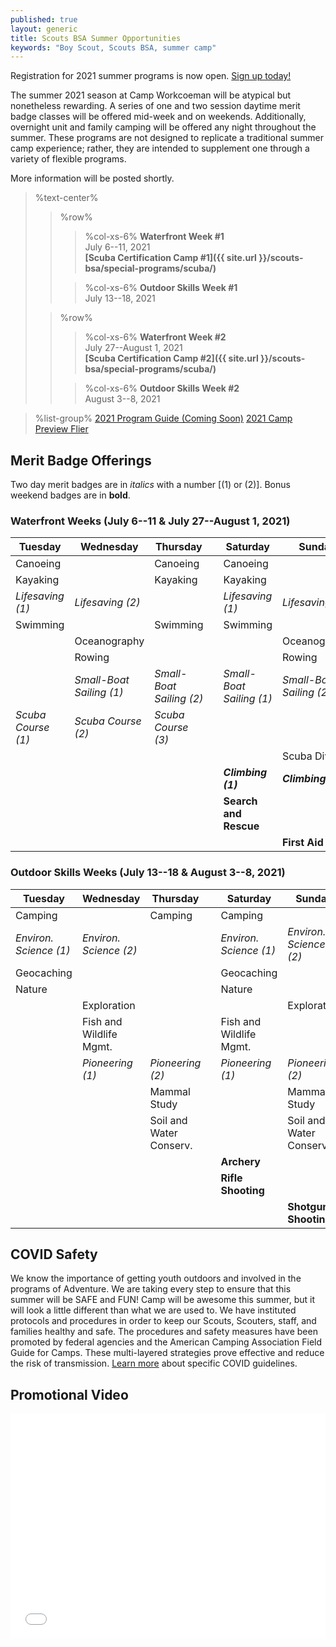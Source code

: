 ```yaml
---
published: true
layout: generic
title: Scouts BSA Summer Opportunities
keywords: "Boy Scout, Scouts BSA, summer camp"
---
```


<div class="alert alert-info">
Registration for 2021 summer programs is now open.
<a href="{{ site.url }}/scouts-bsa/register/">
Sign up today!</a>
</div>

The summer 2021 season at Camp Workcoeman will be atypical but nonetheless rewarding. A series of one and two session daytime merit badge classes will be offered mid-week and on weekends. Additionally, overnight unit and family camping will be offered any night throughout the summer. These programs are not designed to replicate a traditional summer camp experience; rather, they are intended to supplement one through a variety of flexible programs.

More information will be posted shortly.

> %text-center%
>> %row%
>>> %col-xs-6%
>>> **Waterfront Week #1**<br/>
>>> July 6--11, 2021<br/>
>>> **[Scuba Certification Camp #1]({{ site.url }}/scouts-bsa/special-programs/scuba/)**
>>
>>> %col-xs-6%
>>> **Outdoor Skills Week #1**<br/>
>>> July 13--18, 2021
>
>> %row%
>>> %col-xs-6%
>>> **Waterfront Week #2**<br/>
>>> July 27--August 1, 2021<br/>
>>> **[Scuba Certification Camp #2]({{ site.url }}/scouts-bsa/special-programs/scuba/)**
>>
>>> %col-xs-6%
>>> **Outdoor Skills Week #2**<br/>
>>> August 3--8, 2021

> %list-group%
> <a href="{{ site.url }}/#" class="list-group-item">2021 Program Guide (Coming Soon)</a>
> <a href="{{ site.url }}/pdf/2021/2021-preview-flier.pdf" class="list-group-item">2021 Camp Preview Flier</a>

## Merit Badge Offerings

Two day merit badges are in *italics* with a number [(1) or (2)]. Bonus weekend badges are in **bold**.

### Waterfront Weeks (July 6--11 & July 27--August 1, 2021)



<table class="table table-hover">
<thead>
<tr>
<th>Tuesday             </th>
<th> Wednesday                 </th>
<th> Thursday                  </th>
<th></th>
<th> Saturday                 </th>
<th> Sunday</th>
</tr>
</thead>
<tbody>
<tr>
<td>Canoeing            </td>
<td>                           </td>
<td> Canoeing                  </td>
<td></td>
<td> Canoeing                 </td>
<td></td>
</tr>
<tr>
<td>Kayaking            </td>
<td>                           </td>
<td> Kayaking                  </td>
<td></td>
<td> Kayaking                 </td>
<td></td>
</tr>
<tr>
<td><em>Lifesaving (1)</em>    </td>
<td> <em>Lifesaving (2)</em>          </td>
<td>                           </td>
<td></td>
<td> <em>Lifesaving (1)</em>         </td>
<td> <em>Lifesaving (2)</em></td>
</tr>
<tr>
<td>Swimming            </td>
<td>                           </td>
<td> Swimming                  </td>
<td></td>
<td> Swimming                 </td>
<td></td>
</tr>
<tr>
<td></td>
<td> Oceanography              </td>
<td>                           </td>
<td></td>
<td>                          </td>
<td> Oceanography</td>
</tr>
<tr>
<td></td>
<td> Rowing                    </td>
<td>                           </td>
<td></td>
<td>                          </td>
<td> Rowing</td>
</tr>
<tr>
<td></td>
<td> <em>Small-Boat Sailing (1)</em>  </td>
<td> <em>Small-Boat Sailing (2)</em>  </td>
<td></td>
<td> <em>Small-Boat Sailing (1)</em> </td>
<td> <em>Small-Boat Sailing (2)</em></td>
</tr>
<tr>
<td><em>Scuba Course (1)</em>  </td>
<td> <em>Scuba Course (2)</em>        </td>
<td> <em>Scuba Course (3)</em>        </td>
<td></td>
<td>                          </td>
<td></td>
</tr>
<tr>
<td></td>
<td>                           </td>
<td>                           </td>
<td></td>
<td>                          </td>
<td> Scuba Diving</td>
</tr>
<tr>
<td></td>
<td>                           </td>
<td>                           </td>
<td></td>
<td> <strong><em>Climbing (1)</em></strong>       </td>
<td> <strong><em>Climbing (2)</em></strong></td>
</tr>
<tr>
<td></td>
<td>                           </td>
<td>                           </td>
<td></td>
<td> <strong>Search and Rescue</strong>    </td>
<td></td>
</tr>
<tr>
<td></td>
<td>                           </td>
<td>                           </td>
<td></td>
<td>                          </td>
<td> <strong>First Aid</strong></td>
</tr>
</tbody>
</table>

### Outdoor Skills Weeks (July 13--18 & August 3--8, 2021)

<table class="table table-hover">
<thead>
<tr>
<th>Tuesday                 </th>
<th> Wednesday                 </th>
<th> Thursday                  </th>
<th></th>
<th> Saturday                 </th>
<th> Sunday</th>
</tr>
</thead>
<tbody>
<tr>
<td>Camping                 </td>
<td>                           </td>
<td> Camping                   </td>
<td></td>
<td> Camping                  </td>
<td></td>
</tr>
<tr>
<td><em>Environ. Science (1)</em>  </td>
<td> <em>Environ. Science (2)</em>    </td>
<td>                           </td>
<td></td>
<td> <em>Environ. Science (1)</em>   </td>
<td> <em>Environ. Science (2)</em></td>
</tr>
<tr>
<td>Geocaching              </td>
<td>                           </td>
<td>                           </td>
<td></td>
<td> Geocaching               </td>
<td></td>
</tr>
<tr>
<td>Nature                  </td>
<td>                           </td>
<td>                           </td>
<td></td>
<td> Nature                   </td>
<td></td>
</tr>
<tr>
<td></td>
<td> Exploration               </td>
<td>                           </td>
<td></td>
<td>                          </td>
<td> Exploration</td>
</tr>
<tr>
<td></td>
<td> Fish and Wildlife Mgmt.   </td>
<td>                           </td>
<td></td>
<td> Fish and Wildlife Mgmt.  </td>
<td></td>
</tr>
<tr>
<td></td>
<td> <em>Pioneering (1)</em>          </td>
<td> <em>Pioneering (2)</em>          </td>
<td></td>
<td> <em>Pioneering (1)</em>         </td>
<td> <em>Pioneering (2)</em></td>
</tr>
<tr>
<td></td>
<td>                           </td>
<td> Mammal Study              </td>
<td></td>
<td>                          </td>
<td> Mammal Study</td>
</tr>
<tr>
<td></td>
<td>                           </td>
<td> Soil and Water Conserv.   </td>
<td></td>
<td>                          </td>
<td> Soil and Water Conserv.</td>
</tr>
<tr>
<td></td>
<td>                           </td>
<td>                           </td>
<td></td>
<td> <strong>Archery</strong>              </td>
<td></td>
</tr>
<tr>
<td></td>
<td>                           </td>
<td>                           </td>
<td></td>
<td> <strong>Rifle Shooting</strong>       </td>
<td></td>
</tr>
<tr>
<td></td>
<td>                           </td>
<td>                           </td>
<td></td>
<td>                          </td>
<td> <strong>Shotgun Shooting</strong></td>
</tr>
</tbody>
</table>

## COVID Safety

We know the importance of getting youth outdoors and involved in the programs of Adventure.  We are taking every step to ensure that this summer will be SAFE and FUN!  Camp will be awesome this summer, but it will look a little different than what we are used to.  We have instituted protocols and procedures in order to keep our Scouts, Scouters, staff, and families healthy and safe.  The procedures and safety measures have been promoted by federal agencies and the American Camping Association Field Guide for Camps. These multi-layered strategies prove effective and reduce the risk of transmission. <a href="https://tinyurl.com/33wn554u">Learn more</a> about specific COVID guidelines.

## Promotional Video

<iframe style="max-width: 640px; width: 100%; height: 360px; border: none;" src="//www.youtube-nocookie.com/embed/uXSOw9eqJAc?rel=0" allowfullscreen></iframe>

